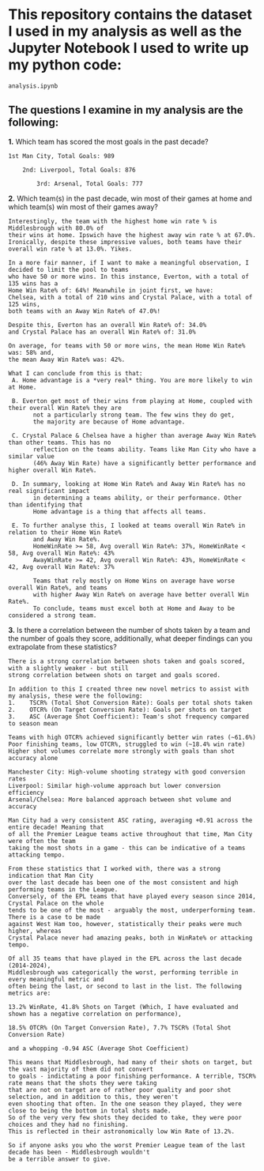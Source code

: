 # This repository contains the dataset I used in my analysis as well as the Jupyter Notebook I used to write up my python code:
``` analysis.ipynb ```

## The questions I examine in my analysis are the following:

**1.** Which team has scored the most goals in the past decade?
```
1st Man City, Total Goals: 989

    2nd: Liverpool, Total Goals: 876

        3rd: Arsenal, Total Goals: 777
```

**2.** Which team(s) in the past decade, win most of their games at home and which team(s) win most of their games away?
```
Interestingly, the team with the highest home win rate % is Middlesbrough with 80.0% of 
their wins at home. Ipswich have the highest away win rate % at 67.0%.
Ironically, despite these impressive values, both teams have their overall win rate % at 13.0%. Yikes.

In a more fair manner, if I want to make a meaningful observation, I decided to limit the pool to teams 
who have 50 or more wins. In this instance, Everton, with a total of 135 wins has a 
Home Win Rate% of: 64%! Meanwhile in joint first, we have:
Chelsea, with a total of 210 wins and Crystal Palace, with a total of 125 wins,
both teams with an Away Win Rate% of 47.0%!

Despite this, Everton has an overall Win Rate% of: 34.0%
and Crystal Palace has an overall Win Rate% of: 31.0%

On average, for teams with 50 or more wins, the mean Home Win Rate% was: 58% and,
the mean Away Win Rate% was: 42%.

What I can conclude from this is that:
 A. Home advantage is a *very real* thing. You are more likely to win at Home.

 B. Everton get most of their wins from playing at Home, coupled with their overall Win Rate% they are 
       not a particularly strong team. The few wins they do get, 
       the majority are because of Home advantage.

 C. Crystal Palace & Chelsea have a higher than average Away Win Rate% than other teams. This has no
       reflection on the teams ability. Teams like Man City who have a similar value
       (46% Away Win Rate) have a significantly better performance and higher overall Win Rate%.

 D. In summary, looking at Home Win Rate% and Away Win Rate% has no real significant impact 
       in determining a teams ability, or their performance. Other than identifying that 
       Home advantage is a thing that affects all teams.

 E. To further analyse this, I looked at teams overall Win Rate% in relation to their Home Win Rate% 
       and Away Win Rate%. 
       HomeWinRate >= 58, Avg overall Win Rate%: 37%, HomeWinRate < 58, Avg overall Win Rate%: 43%
       AwayWinRate >= 42, Avg overall Win Rate%: 43%, HomeWinRate < 42, Avg overall Win Rate%: 37%

       Teams that rely mostly on Home Wins on average have worse overall Win Rate%, and teams
       with higher Away Win Rate% on average have better overall Win Rate%.
       To conclude, teams must excel both at Home and Away to be considered a strong team.
```


**3.** Is there a correlation between the number of shots taken by a team and the number of goals they score, additionally,
       what deeper findings can you extrapolate from these statistics?
```
There is a strong correlation between shots taken and goals scored, with a slightly weaker - but still
strong correlation between shots on target and goals scored.

In addition to this I created three new novel metrics to assist with my analysis, these were the following:
1.    TSCR% (Total Shot Conversion Rate): Goals per total shots taken
2.    OTCR% (On Target Conversion Rate): Goals per shots on target
3.    ASC (Average Shot Coefficient): Team's shot frequency compared to season mean

Teams with high OTCR% achieved significantly better win rates (~61.6%)
Poor finishing teams, low OTCR%, struggled to win (~18.4% win rate)
Higher shot volumes correlate more strongly with goals than shot accuracy alone

Manchester City: High-volume shooting strategy with good conversion rates
Liverpool: Similar high-volume approach but lower conversion efficiency
Arsenal/Chelsea: More balanced approach between shot volume and accuracy

Man City had a very consistent ASC rating, averaging +0.91 across the entire decade! Meaning that
of all the Premier League teams active throughout that time, Man City were often the team
taking the most shots in a game - this can be indicative of a teams attacking tempo.

From these statistics that I worked with, there was a strong indication that Man City
over the last decade has been one of the most consistent and high performing teams in the League.
Conversely, of the EPL teams that have played every season since 2014, Crystal Palace on the whole
tends to be one of the most - arguably the most, underperforming team. There is a case to be made
against West Ham too, however, statistically their peaks were much higher, whereas
Crystal Palace never had amazing peaks, both in WinRate% or attacking tempo.

Of all 35 teams that have played in the EPL across the last decade (2014-2024),
Middlesbrough was categorically the worst, performing terrible in every meaningful metric and
often being the last, or second to last in the list. The following metrics are:

13.2% WinRate, 41.8% Shots on Target (Which, I have evaluated and shown has a negative correlation on performance),

18.5% OTCR% (On Target Conversion Rate), 7.7% TSCR% (Total Shot Conversion Rate) 

and a whopping -0.94 ASC (Average Shot Coefficient)

This means that Middlesbrough, had many of their shots on target, but the vast majority of them did not convert
to goals - indictating a poor finishing performance. A terrible, TSCR% rate means that the shots they were taking
that are not on target are of rather poor quality and poor shot selection, and in addition to this, they weren't
even shooting that often. In the one season they played, they were close to being the bottom in total shots made.
So of the very very few shots they decided to take, they were poor choices and they had no finishing.
This is reflected in their astronomically low Win Rate of 13.2%.

So if anyone asks you who the worst Premier League team of the last decade has been - Middlesbrough wouldn't
be a terrible answer to give.
```


